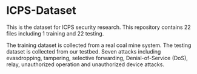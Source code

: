 # ICPS-Dataset
This is the dataset for ICPS security research. This repository contains 22 files including 1 training and 22 testing.

The training dataset is collected from a real coal mine system. The testing dataset is collected from our testbed. Seven attacks including evasdropping, tampering, selective forwarding, Denial-of-Service (DoS), relay, unauthorized operation and unauthorized device attacks.

